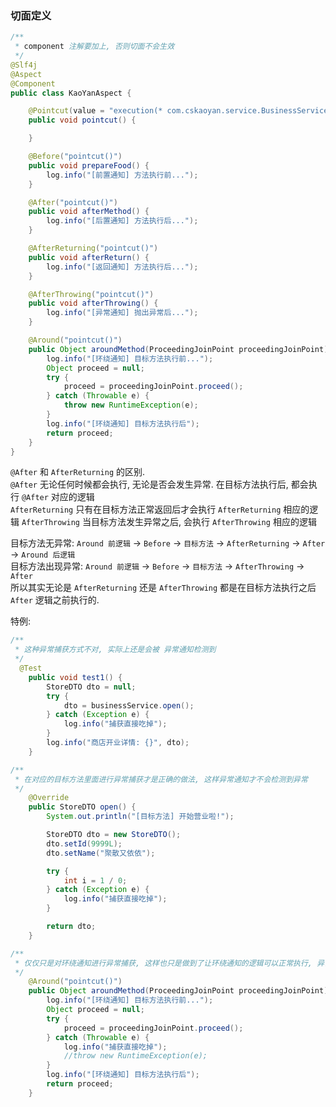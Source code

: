 

### 切面定义
```java
/**
 * component 注解要加上, 否则切面不会生效
 */
@Slf4j
@Aspect
@Component
public class KaoYanAspect {

    @Pointcut(value = "execution(* com.cskaoyan.service.BusinessService.open())")
    public void pointcut() {

    }

    @Before("pointcut()")
    public void prepareFood() {
        log.info("[前置通知] 方法执行前...");
    }

    @After("pointcut()")
    public void afterMethod() {
        log.info("[后置通知] 方法执行后...");
    }

    @AfterReturning("pointcut()")
    public void afterReturn() {
        log.info("[返回通知] 方法执行后...");
    }

    @AfterThrowing("pointcut()")
    public void afterThrowing() {
        log.info("[异常通知] 抛出异常后...");
    }

    @Around("pointcut()")
    public Object aroundMethod(ProceedingJoinPoint proceedingJoinPoint) {
        log.info("[环绕通知] 目标方法执行前...");
        Object proceed = null;
        try {
            proceed = proceedingJoinPoint.proceed();
        } catch (Throwable e) {
            throw new RuntimeException(e);
        }
        log.info("[环绕通知] 目标方法执行后");
        return proceed;
    }
}
```

`@After` 和 `AfterReturning` 的区别.  
`@After` 无论任何时候都会执行, 无论是否会发生异常. 在目标方法执行后, 都会执行 `@After` 对应的逻辑  
`AfterReturning` 只有在目标方法正常返回后才会执行 `AfterReturning` 相应的逻辑
`AfterThrowing` 当目标方法发生异常之后, 会执行 `AfterThrowing` 相应的逻辑

目标方法无异常: `Around 前逻辑` -> `Before` -> `目标方法` -> `AfterReturning` -> `After` -> `Around 后逻辑`  
目标方法出现异常: `Around 前逻辑` -> `Before` -> `目标方法` -> `AfterThrowing` -> `After`  
所以其实无论是 `AfterReturning` 还是 `AfterThrowing` 都是在目标方法执行之后 `After` 逻辑之前执行的.

特例:

```java
/**
 * 这种异常捕获方式不对, 实际上还是会被 异常通知检测到
 */
  @Test
    public void test1() {
        StoreDTO dto = null;
        try {
            dto = businessService.open();
        } catch (Exception e) {
            log.info("捕获直接吃掉");
        }
        log.info("商店开业详情: {}", dto);
    }
```

```java
/**
 * 在对应的目标方法里面进行异常捕获才是正确的做法, 这样异常通知才不会检测到异常
 */
    @Override
    public StoreDTO open() {
        System.out.println("[目标方法] 开始营业啦!");

        StoreDTO dto = new StoreDTO();
        dto.setId(9999L);
        dto.setName("聚散又依依");

        try {
            int i = 1 / 0;
        } catch (Exception e) {
            log.info("捕获直接吃掉");
        }

        return dto;
    }
```

```java
/**
 * 仅仅只是对环绕通知进行异常捕获, 这样也只是做到了让环绕通知的逻辑可以正常执行, 异常通知一样可以检测到异常
 */
    @Around("pointcut()")
    public Object aroundMethod(ProceedingJoinPoint proceedingJoinPoint) {
        log.info("[环绕通知] 目标方法执行前...");
        Object proceed = null;
        try {
            proceed = proceedingJoinPoint.proceed();
        } catch (Throwable e) {
            log.info("捕获直接吃掉");
            //throw new RuntimeException(e);
        }
        log.info("[环绕通知] 目标方法执行后");
        return proceed;
    }
```
